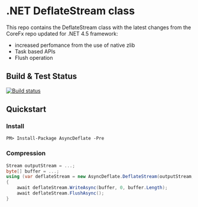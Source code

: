 # .NET DeflateStream class
This repo contains the DeflateStream class with the latest changes from the CoreFx repo updated for .NET 4.5 framework:
- increased perfomance from the use of native zlib
- Task based APIs
- Flush operation

## Build & Test Status
[![Build status](https://ci.appveyor.com/api/projects/status/f0yq6a5tx52f6hfg?svg=true)](https://ci.appveyor.com/project/chelaris/asyncdeflate)

## Quickstart
### Install
```
PM> Install-Package AsyncDeflate -Pre
```

### Compression
```cs
Stream outputStream = ...;
byte[] buffer = ...;
using (var deflateStream = new AsyncDeflate.DeflateStream(outputStream, CompressionLevel.Optimal, true))
{
    await deflateStream.WriteAsync(buffer, 0, buffer.Length);
    await deflateStream.FlushAsync();
}
```
